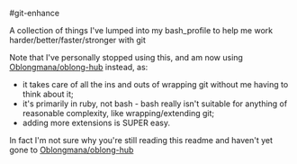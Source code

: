 #git-enhance

A collection of things I've lumped into my bash_profile to help me work harder/better/faster/stronger with git

Note that I've personally stopped using this, and am now using
[Oblongmana/oblong-hub](https://github.com/Oblongmana/oblong-hub) instead, as:
* it takes care of all the ins and outs of wrapping git without me having to think about it;
* it's primarily in ruby, not bash - bash really isn't suitable for anything of reasonable complexity, like wrapping/extending git;
* adding more extensions is SUPER easy.

In fact I'm not sure why you're still reading this readme and haven't yet gone to [Oblongmana/oblong-hub](https://github.com/Oblongmana/oblong-hub)
